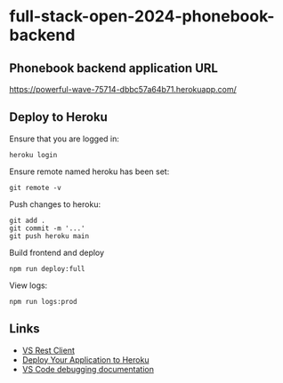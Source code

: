 # full-stack-open-2024-phonebook-backend

## Phonebook backend application URL

https://powerful-wave-75714-dbbc57a64b71.herokuapp.com/

## Deploy to Heroku

Ensure that you are logged in:

```
heroku login
```

Ensure remote named heroku has been set:

```
git remote -v
```

Push changes to heroku:

```
git add .
git commit -m '...'
git push heroku main
```

Build frontend and deploy

```
npm run deploy:full
```

View logs:

```
npm run logs:prod
```

## Links

- [VS Rest Client](https://marketplace.visualstudio.com/items?itemName=humao.rest-client)
- [Deploy Your Application to Heroku](https://devcenter.heroku.com/articles/getting-started-with-nodejs#deploy-the-app)
- [VS Code debugging documentation](https://code.visualstudio.com/docs/editor/debugging)
